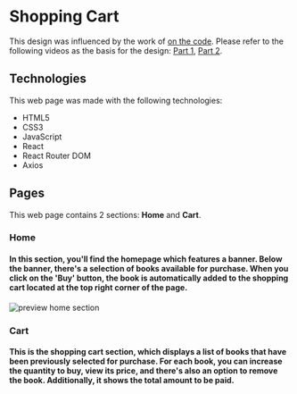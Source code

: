 # Shopping Cart
This design was influenced by the work of [on the code](https://www.youtube.com/@onthecode). Please refer to the following videos as the basis for the design: [Part 1](https://youtu.be/uPYfPcMtOvI?si=3sQCPsRKSGnmvSUy), [Part 2](https://youtu.be/nApZnzqB0u8?si=XxyEhOjm1xldu-en).

## Technologies
This web page was made with the following technologies:
- HTML5
- CSS3
- JavaScript
- React
- React Router DOM
- Axios

## Pages
This web page contains 2 sections: **Home** and **Cart**.

### Home
#### In this section, you'll find the homepage which features a banner. Below the banner, there's a selection of books available for purchase. When you click on the 'Buy' button, the book is automatically added to the shopping cart located at the top right corner of the page.
![preview home section](src/assets/preview-1.png)

### Cart
#### This is the shopping cart section, which displays a list of books that have been previously selected for purchase. For each book, you can increase the quantity to buy, view its price, and there's also an option to remove the book. Additionally, it shows the total amount to be paid.

